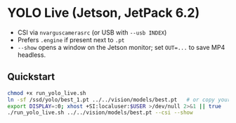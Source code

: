 # YOLO Live (Jetson, JetPack 6.2)

- CSI via `nvarguscamerasrc` (or USB with `--usb INDEX`)
- Prefers `.engine` if present next to `.pt`
- `--show` opens a window on the Jetson monitor; set `OUT=...` to save MP4 headless.

## Quickstart
```bash
chmod +x run_yolo_live.sh
ln -sf /ssd/yolo/best_1.pt ../../vision/models/best.pt   # or copy your model here
export DISPLAY=:0; xhost +SI:localuser:$USER >/dev/null 2>&1 || true
./run_yolo_live.sh ../../vision/models/best.pt --csi --show
